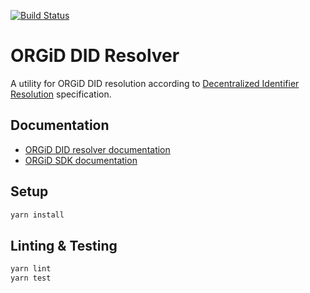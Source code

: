 [![Build Status](https://travis-ci.org/windingtree/org.id-resolver.svg?branch=master)](https://travis-ci.org/windingtree/org.id-resolver)

# ORGiD DID Resolver

A utility for ORGiD DID resolution according to [Decentralized Identifier Resolution](https://w3c-ccg.github.io/did-resolution/) specification.

## Documentation

- [ORGiD DID resolver documentation](docs/index.md)
- [ORGiD SDK documentation](https://windingtree.github.io/org.id-sdk/)

## Setup

```bash
yarn install
```

## Linting & Testing

```bash
yarn lint
yarn test
```
